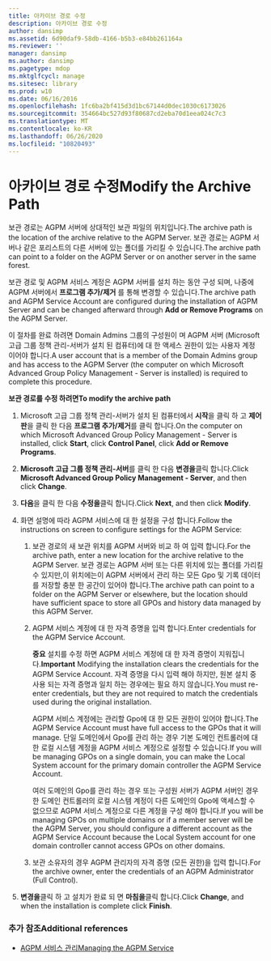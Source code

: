```yaml
---
title: 아카이브 경로 수정
description: 아카이브 경로 수정
author: dansimp
ms.assetid: 6d90daf9-58db-4166-b5b3-e84bb261164a
ms.reviewer: ''
manager: dansimp
ms.author: dansimp
ms.pagetype: mdop
ms.mktglfcycl: manage
ms.sitesec: library
ms.prod: w10
ms.date: 06/16/2016
ms.openlocfilehash: 1fc6ba2bf415d3d1bc67144d0dec1030c6173026
ms.sourcegitcommit: 354664bc527d93f80687cd2eba70d1eea024c7c3
ms.translationtype: MT
ms.contentlocale: ko-KR
ms.lasthandoff: 06/26/2020
ms.locfileid: "10820493"
---
```

# <span data-ttu-id="6ce41-103">아카이브 경로 수정</span><span class="sxs-lookup"><span data-stu-id="6ce41-103">Modify the Archive Path</span></span>


<span data-ttu-id="6ce41-104">보관 경로는 AGPM 서버에 상대적인 보관 파일의 위치입니다.</span><span class="sxs-lookup"><span data-stu-id="6ce41-104">The archive path is the location of the archive relative to the AGPM Server.</span></span> <span data-ttu-id="6ce41-105">보관 경로는 AGPM 서버나 같은 포리스트의 다른 서버에 있는 폴더를 가리킬 수 있습니다.</span><span class="sxs-lookup"><span data-stu-id="6ce41-105">The archive path can point to a folder on the AGPM Server or on another server in the same forest.</span></span>

<span data-ttu-id="6ce41-106">보관 경로 및 AGPM 서비스 계정은 AGPM 서버를 설치 하는 동안 구성 되며, 나중에 AGPM 서버에서 **프로그램 추가/제거** 를 통해 변경할 수 있습니다.</span><span class="sxs-lookup"><span data-stu-id="6ce41-106">The archive path and AGPM Service Account are configured during the installation of AGPM Server and can be changed afterward through **Add or Remove Programs** on the AGPM Server.</span></span>

<span data-ttu-id="6ce41-107">이 절차를 완료 하려면 Domain Admins 그룹의 구성원이 며 AGPM 서버 (Microsoft 고급 그룹 정책 관리-서버가 설치 된 컴퓨터)에 대 한 액세스 권한이 있는 사용자 계정 이어야 합니다.</span><span class="sxs-lookup"><span data-stu-id="6ce41-107">A user account that is a member of the Domain Admins group and has access to the AGPM Server (the computer on which Microsoft Advanced Group Policy Management - Server is installed) is required to complete this procedure.</span></span>

**<span data-ttu-id="6ce41-108">보관 경로를 수정 하려면</span><span class="sxs-lookup"><span data-stu-id="6ce41-108">To modify the archive path</span></span>**

1.  <span data-ttu-id="6ce41-109">Microsoft 고급 그룹 정책 관리-서버가 설치 된 컴퓨터에서 **시작**을 클릭 하 고 **제어판**을 클릭 한 다음 **프로그램 추가/제거**를 클릭 합니다.</span><span class="sxs-lookup"><span data-stu-id="6ce41-109">On the computer on which Microsoft Advanced Group Policy Management - Server is installed, click **Start**, click **Control Panel**, click **Add or Remove Programs**.</span></span>

2.  <span data-ttu-id="6ce41-110">**Microsoft 고급 그룹 정책 관리-서버**를 클릭 한 다음 **변경을**클릭 합니다.</span><span class="sxs-lookup"><span data-stu-id="6ce41-110">Click **Microsoft Advanced Group Policy Management - Server**, and then click **Change**.</span></span>

3.  <span data-ttu-id="6ce41-111">**다음**을 클릭 한 다음 **수정을**클릭 합니다.</span><span class="sxs-lookup"><span data-stu-id="6ce41-111">Click **Next**, and then click **Modify**.</span></span>

4.  <span data-ttu-id="6ce41-112">화면 설명에 따라 AGPM 서비스에 대 한 설정을 구성 합니다.</span><span class="sxs-lookup"><span data-stu-id="6ce41-112">Follow the instructions on screen to configure settings for the AGPM Service:</span></span>

    1.  <span data-ttu-id="6ce41-113">보관 경로의 새 보관 위치를 AGPM 서버와 비교 하 여 입력 합니다.</span><span class="sxs-lookup"><span data-stu-id="6ce41-113">For the archive path, enter a new location for the archive relative to the AGPM Server.</span></span> <span data-ttu-id="6ce41-114">보관 경로는 AGPM 서버 또는 다른 위치에 있는 폴더를 가리킬 수 있지만,이 위치에는이 AGPM 서버에서 관리 하는 모든 Gpo 및 기록 데이터를 저장할 충분 한 공간이 있어야 합니다.</span><span class="sxs-lookup"><span data-stu-id="6ce41-114">The archive path can point to a folder on the AGPM Server or elsewhere, but the location should have sufficient space to store all GPOs and history data managed by this AGPM Server.</span></span>

    2.  <span data-ttu-id="6ce41-115">AGPM 서비스 계정에 대 한 자격 증명을 입력 합니다.</span><span class="sxs-lookup"><span data-stu-id="6ce41-115">Enter credentials for the AGPM Service Account.</span></span>

        <span data-ttu-id="6ce41-116">**중요**  설치를 수정 하면 AGPM 서비스 계정에 대 한 자격 증명이 지워집니다.</span><span class="sxs-lookup"><span data-stu-id="6ce41-116">**Important** Modifying the installation clears the credentials for the AGPM Service Account.</span></span> <span data-ttu-id="6ce41-117">자격 증명을 다시 입력 해야 하지만, 원본 설치 중 사용 되는 자격 증명과 일치 하는 경우에는 필요 하지 않습니다.</span><span class="sxs-lookup"><span data-stu-id="6ce41-117">You must re-enter credentials, but they are not required to match the credentials used during the original installation.</span></span>

        <span data-ttu-id="6ce41-118">AGPM 서비스 계정에는 관리할 Gpo에 대 한 모든 권한이 있어야 합니다.</span><span class="sxs-lookup"><span data-stu-id="6ce41-118">The AGPM Service Account must have full access to the GPOs that it will manage.</span></span> <span data-ttu-id="6ce41-119">단일 도메인에서 Gpo를 관리 하는 경우 기본 도메인 컨트롤러에 대 한 로컬 시스템 계정을 AGPM 서비스 계정으로 설정할 수 있습니다.</span><span class="sxs-lookup"><span data-stu-id="6ce41-119">If you will be managing GPOs on a single domain, you can make the Local System account for the primary domain controller the AGPM Service Account.</span></span>

        <span data-ttu-id="6ce41-120">여러 도메인의 Gpo를 관리 하는 경우 또는 구성원 서버가 AGPM 서버인 경우 한 도메인 컨트롤러의 로컬 시스템 계정이 다른 도메인의 Gpo에 액세스할 수 없으므로 AGPM 서비스 계정으로 다른 계정을 구성 해야 합니다.</span><span class="sxs-lookup"><span data-stu-id="6ce41-120">If you will be managing GPOs on multiple domains or if a member server will be the AGPM Server, you should configure a different account as the AGPM Service Account because the Local System account for one domain controller cannot access GPOs on other domains.</span></span>

         

    3.  <span data-ttu-id="6ce41-121">보관 소유자의 경우 AGPM 관리자의 자격 증명 (모든 권한)을 입력 합니다.</span><span class="sxs-lookup"><span data-stu-id="6ce41-121">For the archive owner, enter the credentials of an AGPM Administrator (Full Control).</span></span>

5.  <span data-ttu-id="6ce41-122">**변경을**클릭 하 고 설치가 완료 되 면 **마침을**클릭 합니다.</span><span class="sxs-lookup"><span data-stu-id="6ce41-122">Click **Change**, and when the installation is complete click **Finish**.</span></span>

### <span data-ttu-id="6ce41-123">추가 참조</span><span class="sxs-lookup"><span data-stu-id="6ce41-123">Additional references</span></span>

-   [<span data-ttu-id="6ce41-124">AGPM 서비스 관리</span><span class="sxs-lookup"><span data-stu-id="6ce41-124">Managing the AGPM Service</span></span>](managing-the-agpm-service.md)

 

 





